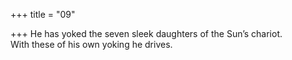 +++
title = "09"

+++
He has yoked the seven sleek daughters of the Sun’s chariot.  
With these of his own yoking he drives.  